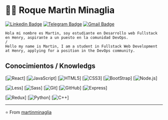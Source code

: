 # :man_technologist: Roque Martin Minaglia

[![Linkedin Badge](https://img.shields.io/badge/-LinkedIn-blue?style=flat-square&logo=Linkedin&logoColor=white&link=https://www.linkedin.com/in/luiz-carlos-abbott-galvão-neto-21a93b148/)](https://www.linkedin.com/in/roque-martin-minaglia-312018247/)
[![Telegram Badge](https://img.shields.io/badge/-Telegram-1ca0f1?style=flat-square&labelColor=1ca0f1&logo=telegram&logoColor=white&link=https://t.me/luiz740)](https://t.me/)
[![Gmail Badge](https://img.shields.io/badge/-Gmail-c14438?style=flat-square&logo=Gmail&logoColor=white&link=mailto:luiz7401@gmail.com)](mailto:minagliaroquemartin@gmail.com)


    Hola mi nombre es Martin, soy estudiante en Desarrollo web Fullstack en Henry, aspirante a un puesto en la comunidad DevOps.
    /
    Hello my name is Martin, I am a student in Fullstack Web Development at Henry, applying for a position in the DevOps community.

## Conocimientos / Knowledgs
[![React](https://img.shields.io/badge/-React-blue?style=flat-square&logo=react&link)]
[![JavaScript](https://img.shields.io/badge/-JavaScript-black?style=flat-square&logo=javascript&link)] 
[![HTML5](https://img.shields.io/badge/-HTML5-E34F26?style=flat-square&logo=html5&logoColor=white&link)]
[![CSS3](https://img.shields.io/badge/-CSS3-1572B6?style=flat-square&logo=css3&link)]
[![BootStrap](https://img.shields.io/badge/-BootStrap-violet?style=flat-square&logo=bootstrap&link)]
[![Node.js](https://img.shields.io/badge/-Node.js-8ef05d?style=flat-square&logo=node&link)]


[![Less](https://img.shields.io/badge/-Less-blue?style=flat-square&logo=less&link)]
[![Sass](https://img.shields.io/badge/-Sass-violet?style=flat-square&logo=sass&link)]
[![Git](https://img.shields.io/badge/-Git-black?style=flat-square&logo=git&link)]
[![GitHub](https://img.shields.io/badge/-GitHub-181717?style=flat-square&logo=github&link)]
[![Express](https://img.shields.io/badge/-Express-0A6A33?style=flat-square&logo=express&link)]



[![Redux](https://img.shields.io/badge/-Redux-violet?style=flat-square&logo=redux&link)]
[![Python](https://img.shields.io/badge/-Python-00599C?style=flat-square&logo=c++&link)]
[![C++](https://img.shields.io/badge/-C++-A8B9CC?style=flat-square&logo=c&logoColor=white&link)]

---

⭐️ From [martinminaglia](https://github.com/martinminaglia/)
